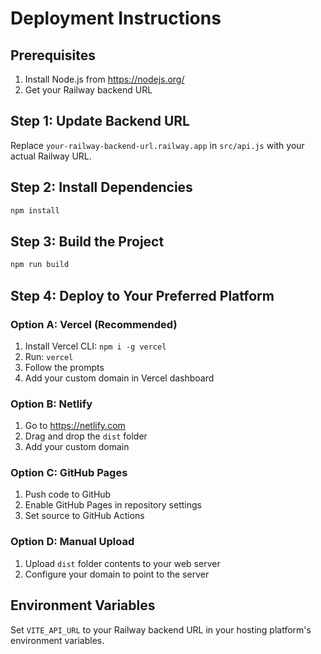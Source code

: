 # Deployment Instructions

## Prerequisites
1. Install Node.js from https://nodejs.org/
2. Get your Railway backend URL

## Step 1: Update Backend URL
Replace `your-railway-backend-url.railway.app` in `src/api.js` with your actual Railway URL.

## Step 2: Install Dependencies
```bash
npm install
```

## Step 3: Build the Project
```bash
npm run build
```

## Step 4: Deploy to Your Preferred Platform

### Option A: Vercel (Recommended)
1. Install Vercel CLI: `npm i -g vercel`
2. Run: `vercel`
3. Follow the prompts
4. Add your custom domain in Vercel dashboard

### Option B: Netlify
1. Go to https://netlify.com
2. Drag and drop the `dist` folder
3. Add your custom domain

### Option C: GitHub Pages
1. Push code to GitHub
2. Enable GitHub Pages in repository settings
3. Set source to GitHub Actions

### Option D: Manual Upload
1. Upload `dist` folder contents to your web server
2. Configure your domain to point to the server

## Environment Variables
Set `VITE_API_URL` to your Railway backend URL in your hosting platform's environment variables. 